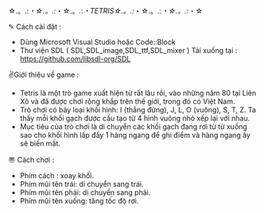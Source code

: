 ☆.。.:*・☆.。.:*・☆.。.:*・TETRIS☆.。.:*・☆.。.:*・☆.。.:*・☆

✎ Cách cài đặt :
- Dùng Microsoft Visual Studio hoặc Code::Block
- Thư viện SDL ( SDL,SDL_image,SDL_ttf,SDL_mixer ) 
Tải xuống tại : https://github.com/libsdl-org/SDL

✌Giới thiệu về game :
- Tetris là một trò game xuất hiện từ rất lâu rồi, vào những năm 80 tại Liên Xô và đã được chơi rộng khắp trên thế giới, trong đó có Việt Nam. 
- Trò chơi có bảy loại khối hình: I (thẳng đứng), J, L, O (vuông), S, T, Z. Ta thấy mỗi khối gạch được cấu tạo từ 4 hình vuông nhỏ xếp lại với nhau.
- Mục tiêu của trò chơi là di chuyển các khối gạch đang rơi từ từ xuống sao cho khối hình lấp đầy 1 hàng ngang để ghi điểm và hàng ngang ấy sẽ biến mất.

〠 Cách chơi :
- Phím cách : xoay khối.
- Phím mũi tên trái: di chuyển sang trái.
- Phím mũi tên phải: di chuyển sang phải.
- Phím mũi tên xuống: tăng tốc độ rơi.

